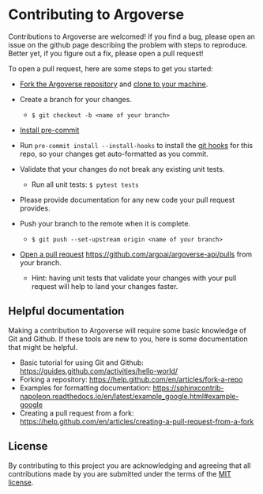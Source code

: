 # Contributing to Argoverse

Contributions to Argoverse are welcomed!  If you find a bug, please open an issue on the github page describing the problem with steps to reproduce.  Better yet, if you figure out a fix, please open a pull request!

To open a pull request, here are some steps to get you started:

- [Fork the Argoverse repository](https://help.github.com/en/articles/fork-a-repo) and [clone to your machine](https://help.github.com/en/articles/cloning-a-repository).

- Create a branch for your changes.
  - `$ git checkout -b <name of your branch>`

- [Install pre-commit](https://pre-commit.com/#install)
- Run `pre-commit install --install-hooks` to install the [git hooks](https://githooks.com/) for this repo, so your changes get auto-formatted as you commit.

- Validate that your changes do not break any existing unit tests.
  - Run all unit tests: `$ pytest tests`

- Please provide documentation for any new code your pull request provides.

- Push your branch to the remote when it is complete.
  - `$ git push --set-upstream origin <name of your branch>`

- [Open a pull request](https://help.github.com/en/articles/creating-a-pull-request-from-a-fork) https://github.com/argoai/argoverse-api/pulls from your branch.
  - Hint: having unit tests that validate your changes with your pull
    request will help to land your changes faster.


## Helpful documentation

Making a contribution to Argoverse will require some basic knowledge of Git and Github.  If these tools are new to you, here is some documentation that might be helpful.

- Basic tutorial for using Git and Github: https://guides.github.com/activities/hello-world/
- Forking a repository: https://help.github.com/en/articles/fork-a-repo
- Examples for formatting documentation: https://sphinxcontrib-napoleon.readthedocs.io/en/latest/example_google.html#example-google
- Creating a pull request from a fork: https://help.github.com/en/articles/creating-a-pull-request-from-a-fork

## License

By contributing to this project you are acknowledging and agreeing that all contributions made by you are submitted under the terms of the [MIT license](./LICENSE).
